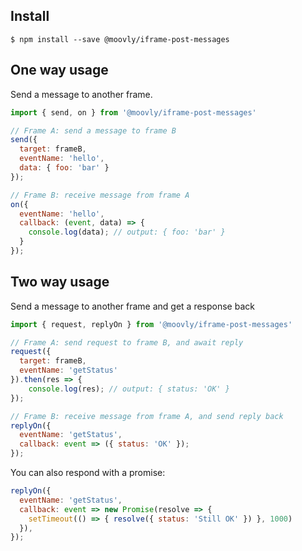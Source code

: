 ## Install
```
$ npm install --save @moovly/iframe-post-messages
```

## One way usage
Send a message to another frame.

```js
import { send, on } from '@moovly/iframe-post-messages'

// Frame A: send a message to frame B
send({
  target: frameB,
  eventName: 'hello',
  data: { foo: 'bar' }
});

// Frame B: receive message from frame A
on({
  eventName: 'hello',
  callback: (event, data) => {
    console.log(data); // output: { foo: 'bar' }
  }
});

```
## Two way usage
Send a message to another frame and get a response back

```js
import { request, replyOn } from '@moovly/iframe-post-messages'

// Frame A: send request to frame B, and await reply
request({
  target: frameB,
  eventName: 'getStatus'
}).then(res => {
    console.log(res); // output: { status: 'OK' }
});

// Frame B: receive message from frame A, and send reply back
replyOn({
  eventName: 'getStatus',
  callback: event => ({ status: 'OK' });
});
```

You can also respond with a promise:
```js
replyOn({
  eventName: 'getStatus',
  callback: event => new Promise(resolve => {
    setTimeout(() => { resolve({ status: 'Still OK' }) }, 1000)
  }),
});
```